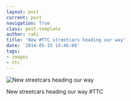 ```yaml
---
layout: post
current: post
navigation: True
class: post-template
author: rahi
title: 'New #TTC streetcars heading our way'
date: '2014-05-15 14:46:00'
tags:
- images
- ttc
---
```


![New streetcars heading our way](https://lh3.googleusercontent.com/Hat_FZxuA-slNxeqNrrPrKarZoLdqNRkQYDR-zTl4wat6xQdaQzjHo38DOFFdHi0FDJCIPWhTh7KYabffJK8y39kphEnbpyKmxMQTWDjZiw8jTyRjCM4YG-quVtDcqSUgqbzK7RsVR2-asyVPkQB5aP8lYuikx7Nt3dckA42xfxN9iZ07tmwqLfQdZ544zH36dVozUb-5sCSty1GDjcexa9gPYpJ91Peo2hVtQtP9UEIcx46lnstIXnFiRZboTJkELRNh4UvlMDD_eNbfE1HzKhejrWin2xUuX-kekO3kGdlMruC74f_1dqb5YdMFjYYoh_hTdGzkdAtfbj2sccD954iWno-hwOM7gKZfkLgDKXecOvPgFln1QiznS4zcsSU80LagbQyHa0bk4AhUO0yFU7sPS_N08fb2Rfl4BINfz7C82ghBp4uMavBfrq3FH0VodoJ342oiyxXvC8uNHftG3xLq1KJ6TmDKL1NvHMBv0NjTLeqohXmIoEGnIrSaYgvEypU30bk64BGkYxJ1F7GxCTSdccIQ0orGXY-yr0FAPF5fAF-EOUIi95Mzo8-h0y-sTpis_L94SQcCcg_cdClbSOMYe4cWJYeK1gubddewbfmpVI8cAmOiw=s640-no)

New streetcars heading our way #TTC
